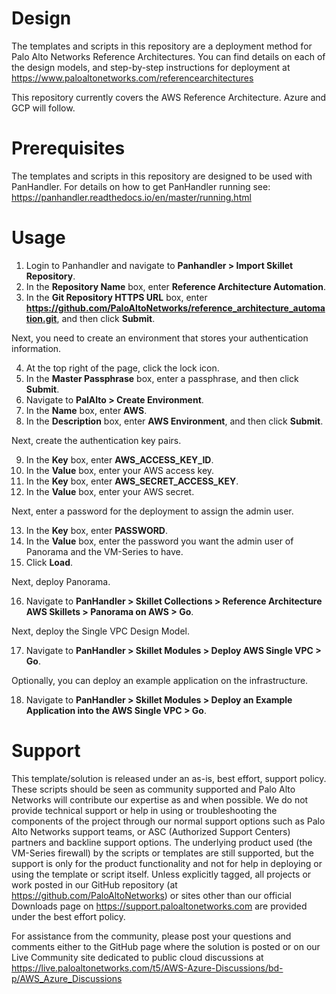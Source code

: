 # Design

The templates and scripts in this repository are a deployment method for Palo Alto Networks Reference Architectures. You can find details on each of the design models, and step-by-step instructions for deployment at https://www.paloaltonetworks.com/referencearchitectures 

This repository currently covers the AWS Reference Architecture. Azure and GCP will follow.

# Prerequisites

The templates and scripts in this repository are designed to be used with PanHandler. For details on how to get PanHandler running see: https://panhandler.readthedocs.io/en/master/running.html

# Usage

1. Login to Panhandler and navigate to **Panhandler > Import Skillet Repository**.
2. In the **Repository Name** box, enter **Reference Architecture Automation**.
3. In the **Git Repository HTTPS URL** box, enter **https://github.com/PaloAltoNetworks/reference_architecture_automation.git**, and then click **Submit**.

Next, you need to create an environment that stores your authentication information. 

4. At the top right of the page, click the lock icon.
5. In the **Master Passphrase** box, enter a passphrase, and then click **Submit**.
6. Navigate to **PalAlto > Create Environment**.
7. In the **Name** box, enter **AWS**.
8. In the **Description** box, enter **AWS Environment**, and then click **Submit**.

Next, create the authentication key pairs.

9. In the **Key** box, enter **AWS_ACCESS_KEY_ID**.
10. In the **Value** box, enter your AWS access key.
11. In the **Key** box, enter **AWS_SECRET_ACCESS_KEY**.
12. In the **Value** box, enter your AWS secret.

Next, enter a password for the deployment to assign the admin user.

13. In the **Key** box, enter **PASSWORD**.
14. In the **Value** box, enter the password you want the admin user of Panorama and the VM-Series to have.
15. Click **Load**.

Next, deploy Panorama.

16. Navigate to **PanHandler > Skillet Collections > Reference Architecture AWS Skillets > Panorama on AWS > Go**.

Next, deploy the Single VPC Design Model.

17. Navigate to **PanHandler > Skillet Modules > Deploy AWS Single VPC > Go**.

Optionally, you can deploy an example application on the infrastructure.

18. Navigate to **PanHandler > Skillet Modules > Deploy an Example Application into the AWS Single VPC > Go**.

# Support

This template/solution is released under an as-is, best effort, support policy. These scripts should be seen as community supported and Palo Alto Networks will contribute our expertise as and when possible. We do not provide technical support or help in using or troubleshooting the components of the project through our normal support options such as Palo Alto Networks support teams, or ASC (Authorized Support Centers) partners and backline support options. The underlying product used (the VM-Series firewall) by the scripts or templates are still supported, but the support is only for the product functionality and not for help in deploying or using the template or script itself. Unless explicitly tagged, all projects or work posted in our GitHub repository (at https://github.com/PaloAltoNetworks) or sites other than our official Downloads page on https://support.paloaltonetworks.com are provided under the best effort policy.

For assistance from the community, please post your questions and comments either to the GitHub page where the solution is posted or on our Live Community site dedicated to public cloud discussions at https://live.paloaltonetworks.com/t5/AWS-Azure-Discussions/bd-p/AWS_Azure_Discussions
